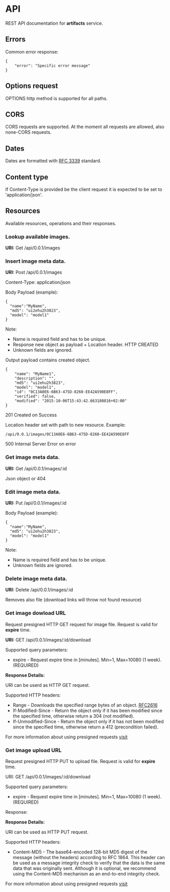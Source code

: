 # API

REST API documentation for **artifacts** service.

## Errors

Common error response:

```
{
    "error": "Specific error message"
}
```

## Options request

OPTIONS http method is supported for all paths.

## CORS

CORS requests are supported. At the moment all requests are allowed, also none-CORS requests.

## Dates

Dates are formatted with [RFC 3339](https://www.ietf.org/rfc/rfc3339.txt) standard.

## Content type

If Content-Type is provided be the client request it is expected to be set to 'application/json'.

## Resources

Available resources, operations and their responses.

### Lookup available images.

**URI:** Get /api/0.0.1/images

### Insert image meta data.

**URI:** Post /api/0.0.1/images

Content-Type: application/json

Body Payload (example):

```
{
  "name":"MyName",
  "md5": "ui2ehu2h3823",
  "model": "model1"
}
```

Note:
* Name is required field and has to be unique.
* Response new object as payload + Location header. HTTP CREATED
* Unknown fields are ignored.

Output payload contains created object.
```
{
    "name": "MyName1",
    "description": "",
    "md5": "ui2ehu2h3823",
    "model": "model1",
    "id": "0C13A0E6-6B63-475D-8260-EE42A590E8FF",
    "verified": false,
    "modified": "2015-10-06T15:43:42.663180816+02:00"
}
```

201 Created on Success


Location header set with path to new resource.
Example:

```
/api/0.0.1/images/0C13A0E6-6B63-475D-8260-EE42A590E8FF
```

500 Internal Server Error on error

### Get image meta data.

**URI:** Get /api/0.0.1/images/:id

Json object or 404

### Edit image meta data.

**URI:** Put /api/0.0.1/images/:id

Body Payload (example):

```
{
  "name":"MyName",
  "md5": "ui2ehu2h3823",
  "model": "model1"
}
```

Note:
* Name is required field and has to be unique.
* Unknown fields are ignored.

### Delete image meta data.

**URI:** Delete /api/0.0.1/images/:id

Removes also file (download links will throw not found resource)

### Get image dowload URL

Request presigned HTTP GET request for image file. Request is valid for **expire** time.

**URI:** GET /api/0.0.1/images/:id/download

Supported query parameters:

* expire - Request expire time in [minutes]. Min=1, Max=10080 (1 week). (REQUIRED)

**Response Details:**

URI can be userd as HTTP GET request.

Supported HTTP headers:

* Range - Downloads the specified range bytes of an object. [RFC2616](http://www.w3.org/Protocols/rfc2616/rfc2616-sec14.html#sec14.35)
* If-Modified-Since - Return the object only if it has been modified since the specified time, otherwise return a 304 (not modified).
* If-Unmodified-Since - Return the object only if it has not been modified since the specified time, otherwise return a 412 (precondition failed).

For more information about using presigned requests [visit](http://docs.aws.amazon.com/AmazonS3/latest/API/RESTObjectGET.html)

### Get image upload URL

Request presigned HTTP PUT to upload file. Request is valid for **expire** time.

URI: GET /api/0.0.1/images/:id/download

Supported query parameters:

* expire - Request expire time in [minutes]. Min=1, Max=10080 (1 week). (REQUIRED)

Response:

**Response Details:**

URI can be used as HTTP PUT request.

Supported HTTP headers:


* Content-MD5 - The base64-encoded 128-bit MD5 digest of the message (without the headers) according to RFC 1864. This header can be used as a message integrity check to verify that the data is the same data that was originally sent. Although it is optional, we recommend using the Content-MD5 mechanism as an end-to-end integrity check.

For more information about using presigned requests [visit](http://docs.aws.amazon.com/AmazonS3/latest/API/RESTObjectPUT.html)

